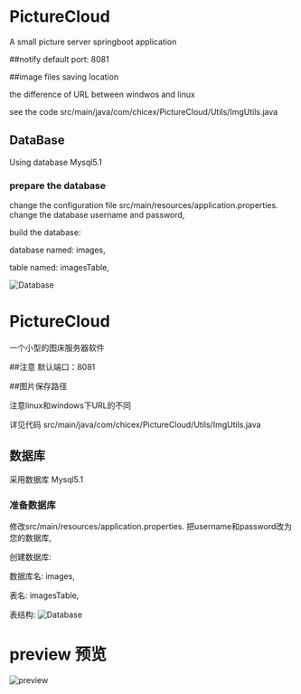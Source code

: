 # PictureCloud
A small picture server springboot application

##notify
default port: 8081

##image files saving location 

the difference of URL between windwos and linux 

see the code src/main/java/com/chicex/PictureCloud/Utils/ImgUtils.java

## DataBase
Using database Mysql5.1

### prepare the database 
change the configuration file src/main/resources/application.properties.
change the database username and password,

build the database:

database named: images,

table named: imagesTable,

![Database](http://pic.chicexcode.com/image/getImage/447c1914ca8d9f90cb6e810db5cb176e93047a9c.png "table")

# PictureCloud
一个小型的图床服务器软件

##注意
默认端口：8081

##图片保存路径

注意linux和windows下URL的不同

详见代码 src/main/java/com/chicex/PictureCloud/Utils/ImgUtils.java

## 数据库
采用数据库 Mysql5.1

### 准备数据库
修改src/main/resources/application.properties.
把username和password改为您的数据库,

创建数据库:

数据库名: images,

表名: imagesTable,

表结构:
![Database](http://pic.chicexcode.com/image/getImage/447c1914ca8d9f90cb6e810db5cb176e93047a9c.png "table")


# preview 预览

![preview](http://pic.chicexcode.com/image/getImage/dd3a7fb31d7b8ca1fbd8b1457042737024629a0e.png "preview")



